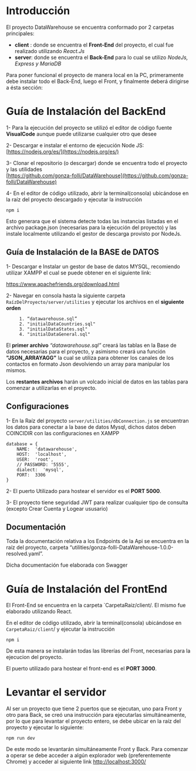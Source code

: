 # Introducción
El proyecto DataWarehouse se encuentra conformado por 2 carpetas principales:

 - **client** : donde se encuentra el **Front-End** del proyecto, el cual fue realizado utilizando *React.Js*
 - **server**: donde se encuentra el **Back-End** para lo cual se utilizo *NodeJs, Express y MariaDB*

Para poner funcional el proyecto de manera local en la PC, primeramente debe instalar todo el Back-End, luego el Front, y finalmente deberá dirigirse a ésta sección:

# Guía de Instalación del BackEnd

1- Para la ejecución del proyecto se utilizó el editor de código fuente **VisualCode** aunque puede utilizarse cualquier otro que desee

2- Descargar e instalar el entorno de ejecución Node JS:
[https://nodejs.org/es/](https://nodejs.org/es/)

3- Clonar el repositorio (o descargar) donde se encuentra todo el proyecto y las utilidades  
[https://github.com/gonza-folli/DataWarehouse](https://github.com/gonza-folli/DataWarehouse)


4- En el editor de código utilizado, abrir la terminal(consola) ubicándose en la raíz del proyecto descargado y ejecutar la instrucción

    npm i

Esto generara que el sistema detecte todas las instancias listadas en el archivo package.json (necesarias para la ejecución del proyecto) y las instale localmente utilizando el gestor de descarga provisto por NodeJs.  
  

## Guía de Instalación de la BASE de DATOS

1- Descargar e Instalar un gestor de base de datos MYSQL, recomiendo utilizar XAMPP el cual se puede obtener en el siguiente link:

https://www.apachefriends.org/download.html  

2- Navegar en consola hasta la siguiente carpeta `RaízDelProyecto/server/utilities` y ejecutar los archivos en el **siguiente orden**

		 1. “datawarehouse.sql”
		 2. "initialDataCountries.sql"
		 3. "initialDataStates.sql"
		 4. "initialDataGeneral.sql"
  
El **primer archivo** *“datawarehouse.sql”*  creará las tablas en la Base de datos necesarias para el proyecto, y asimismo creará una función **"JSON_ARRAYAGG"** la cual se utiliza para obtener los canales de los contactos en formato Json devolviendo un array para manipular los mismos.

Los **restantes archivos** harán un volcado inicial de datos en las tablas para comenzar a utilizarlas en el proyecto.


## Configuraciones

1- En la Raíz del proyecto `server/utilities/dbConnection.js` se encuentran los datos para conectar a la base de datos Mysql, dichos datos deben COINCIDIR con las configuraciones en XAMPP

    database = {
	    NAME:  'datawarehouse',
	    HOST:  'localhost',
	    USER:  'root',
	    // PASSWORD: '5555',
	    dialect:  'mysql',
	    PORT:  3306
    }

2- El puerto Utilizado para hostear el servidor es el **PORT 5000**.

3- El proyecto tiene seguridad JWT para realizar cualquier tipo de consulta (excepto Crear Cuenta y Logear ususario) 

## Documentación

Toda la documentación relativa a los Endpoints de la Api se encuentra en la raíz del proyecto, carpeta “utilities/gonza-folli-DataWarehouse-1.0.0-resolved.yaml”.

Dicha documentación fue elaborada con Swagger

# Guía de Instalación del FrontEnd
El Front-End se encuentra en la carpeta `CarpetaRaiz/client/. El mismo fue elaborado utilizando React. 

En el editor de código utilizado, abrir la terminal(consola) ubicándose en `CarpetaRaiz/client`/  y ejecutar la instrucción

    npm i

De esta manera se instalarán todas las librerías del Front, necesarias para la ejecucion del proyecto.

El puerto utilizado para hostear el front-end es el **PORT 3000**.


# Levantar el servidor
Al ser un proyecto que tiene 2 puertos que se ejecutan, uno para Front y otro para Back, se creó una instrucción para ejecutarlas simultáneamente, por lo que para levantar el proyecto entero, se debe ubicar en la raíz del proyecto y ejecutar lo siguiente:

    npm run dev

De este modo se levantarán simultáneamente Front y Back.
Para comenzar a operar se debe acceder a algún explorador web (preferentemente Chrome) y acceder al siguiente link
[http://localhost:3000/](http://localhost:3000/)